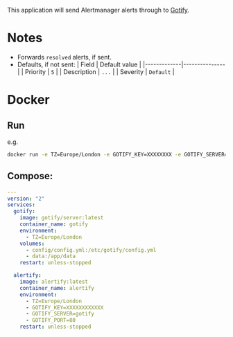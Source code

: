 This application will send Alertmanager alerts through to [Gotify](https://gotify.net).

# Notes
* Forwards `resolved` alerts, if sent.
* Defaults, if not sent:
  | Field       | Default value |
  |-------------|---------------|
  | Priority    | `5`           |
  | Description | `...`         |
  | Severity    | `Default`     |


# Docker
## Run

e.g.
```bash
docker run -e TZ=Europe/London -e GOTIFY_KEY=XXXXXXXX -e GOTIFY_SERVER=gotify -e GOTIFY_PORT=80 alertify:latest
```

## Compose:
```yaml
---
version: "2"
services:
  gotify:
    image: gotify/server:latest
    container_name: gotify
    environment:
      - TZ=Europe/London
    volumes:
      - config/config.yml:/etc/gotify/config.yml
      - data:/app/data
    restart: unless-stopped

  alertify:
    image: alertify:latest
    container_name: alertify
    environment:
      - TZ=Europe/London
      - GOTIFY_KEY=XXXXXXXXXXXX
      - GOTIFY_SERVER=gotify
      - GOTIFY_PORT=80
    restart: unless-stopped
```
